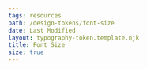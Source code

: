 ```yaml
---
tags: resources
path: /design-tokens/font-size
date: Last Modified
layout: typography-token.template.njk
title: Font Size
size: true
---
```

